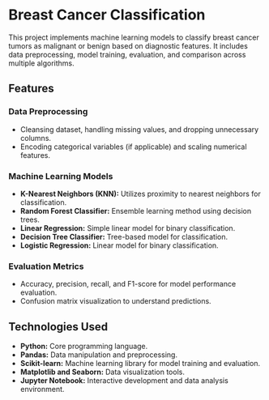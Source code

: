 # Breast Cancer Classification

This project implements machine learning models to classify breast cancer tumors as malignant or benign based on diagnostic features. It includes data preprocessing, model training, evaluation, and comparison across multiple algorithms.

## Features

### Data Preprocessing

- Cleansing dataset, handling missing values, and dropping unnecessary columns.
- Encoding categorical variables (if applicable) and scaling numerical features.

### Machine Learning Models

- **K-Nearest Neighbors (KNN):** Utilizes proximity to nearest neighbors for classification.
- **Random Forest Classifier:** Ensemble learning method using decision trees.
- **Linear Regression:** Simple linear model for binary classification.
- **Decision Tree Classifier:** Tree-based model for classification.
- **Logistic Regression:** Linear model for binary classification.

### Evaluation Metrics

- Accuracy, precision, recall, and F1-score for model performance evaluation.
- Confusion matrix visualization to understand predictions.

## Technologies Used

- **Python:** Core programming language.
- **Pandas:** Data manipulation and preprocessing.
- **Scikit-learn:** Machine learning library for model training and evaluation.
- **Matplotlib and Seaborn:** Data visualization tools.
- **Jupyter Notebook:** Interactive development and data analysis environment.

